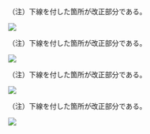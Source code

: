 （注）下線を付した箇所が改正部分である。

![](https://www.nta.go.jp/tmp/21a8122d-6d7b-48ef-aeaa-5c04a9444f38/images/7ba24a06ecd25d1ada11fe905132ed2e924d01d6c8de9e5e2dfcec865a62a4c3.jpg)

（注）下線を付した箇所が改正部分である。

![](https://www.nta.go.jp/tmp/21a8122d-6d7b-48ef-aeaa-5c04a9444f38/images/d2f322bb6e4dd401b6934e27a5d69a744b742af9378f5f2ac879bc693f0c3a1e.jpg)

（注）下線を付した箇所が改正部分である。

![](https://www.nta.go.jp/tmp/21a8122d-6d7b-48ef-aeaa-5c04a9444f38/images/8f24b8cc1d57a014b6fae0931970da5eed21ff5164e94cab26d28a7fb056487d.jpg)

（注）下線を付した箇所が改正部分である。

![](https://www.nta.go.jp/tmp/21a8122d-6d7b-48ef-aeaa-5c04a9444f38/images/59a47a09667a547a2e4c77a7b5187bc4730fa60ad57f8ac7eb82c70ca596a944.jpg)